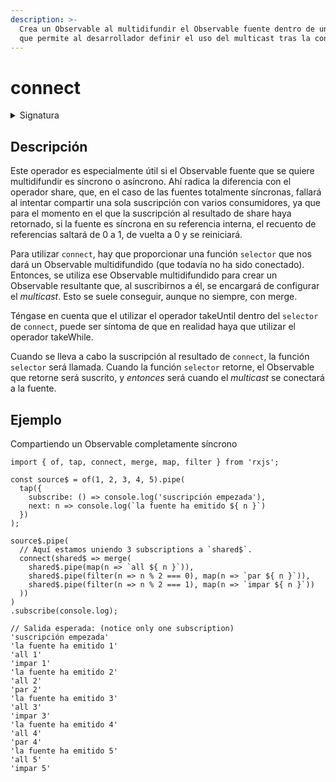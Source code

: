 ```yaml
---
description: >-
  Crea un Observable al multidifundir el Observable fuente dentro de una función
  que permite al desarrollador definir el uso del multicast tras la conexión
---
```


# connect

<details>

<summary>Signatura</summary>

#### Firma

`connect<T, O extends ObservableInput<unknown>>(selector: (shared: Observable<T>) => O, config: ConnectConfig<T> = DEFAULT_CONFIG): OperatorFunction<T, ObservedValueOf<O>>`

#### Parámetros

#### Retorna

`OperatorFunction<T, ObservedValueOf<O>>`

</details>

## Descripción

Este operador es especialmente útil si el Observable fuente que se quiere multidifundir es síncrono o asíncrono. Ahí radica la diferencia con el operador share, que, en el caso de las fuentes totalmente síncronas, fallará al intentar compartir una sola suscripción con varios consumidores, ya que para el momento en el que la suscripción al resultado de share haya retornado, si la fuente es síncrona en su referencia interna, el recuento de referencias saltará de 0 a 1, de vuelta a 0 y se reiniciará.

Para utilizar `connect`, hay que proporcionar una función `selector` que nos dará un Observable multidifundido (que todavía no ha sido conectado). Entonces, se utiliza ese Observable multidifundido para crear un Observable resultante que, al suscribirnos a él, se encargará de configurar el _multicast_. Esto se suele conseguir, aunque no siempre, con merge.

Téngase en cuenta que el utilizar el operador takeUntil dentro del `selector` de `connect`, puede ser síntoma de que en realidad haya que utilizar el operador takeWhile.

Cuando se lleva a cabo la suscripción al resultado de `connect`, la función `selector` será llamada. Cuando la función `selector` retorne, el Observable que retorne será suscrito, y _entonces_ será cuando el _multicast_ se conectará a la fuente.

## Ejemplo

Compartiendo un Observable completamente síncrono

```
import { of, tap, connect, merge, map, filter } from 'rxjs';

const source$ = of(1, 2, 3, 4, 5).pipe(
  tap({
    subscribe: () => console.log('suscripción empezada'),
    next: n => console.log(`la fuente ha emitido ${ n }`)
  })
);

source$.pipe(
  // Aquí estamos uniendo 3 subscriptions a `shared$`.
  connect(shared$ => merge(
    shared$.pipe(map(n => `all ${ n }`)),
    shared$.pipe(filter(n => n % 2 === 0), map(n => `par ${ n }`)),
    shared$.pipe(filter(n => n % 2 === 1), map(n => `impar ${ n }`))
  ))
)
.subscribe(console.log);

// Salida esperada: (notice only one subscription)
'suscripción empezada'
'la fuente ha emitido 1'
'all 1'
'impar 1'
'la fuente ha emitido 2'
'all 2'
'par 2'
'la fuente ha emitido 3'
'all 3'
'impar 3'
'la fuente ha emitido 4'
'all 4'
'par 4'
'la fuente ha emitido 5'
'all 5'
'impar 5'
```
